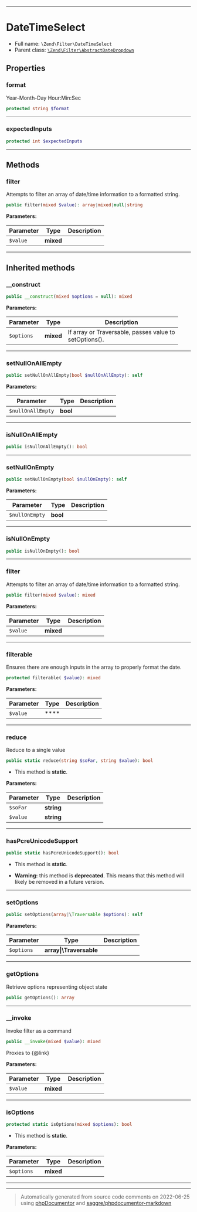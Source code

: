 ***

# DateTimeSelect





* Full name: `\Zend\Filter\DateTimeSelect`
* Parent class: [`\Zend\Filter\AbstractDateDropdown`](./AbstractDateDropdown.md)



## Properties


### format

Year-Month-Day Hour:Min:Sec

```php
protected string $format
```






***

### expectedInputs



```php
protected int $expectedInputs
```






***

## Methods


### filter

Attempts to filter an array of date/time information to a formatted
string.

```php
public filter(mixed $value): array|mixed|null|string
```








**Parameters:**

| Parameter | Type | Description |
|-----------|------|-------------|
| `$value` | **mixed** |  |




***


## Inherited methods


### __construct



```php
public __construct(mixed $options = null): mixed
```








**Parameters:**

| Parameter | Type | Description |
|-----------|------|-------------|
| `$options` | **mixed** | If array or Traversable, passes value to<br />setOptions(). |




***

### setNullOnAllEmpty



```php
public setNullOnAllEmpty(bool $nullOnAllEmpty): self
```








**Parameters:**

| Parameter | Type | Description |
|-----------|------|-------------|
| `$nullOnAllEmpty` | **bool** |  |




***

### isNullOnAllEmpty



```php
public isNullOnAllEmpty(): bool
```











***

### setNullOnEmpty



```php
public setNullOnEmpty(bool $nullOnEmpty): self
```








**Parameters:**

| Parameter | Type | Description |
|-----------|------|-------------|
| `$nullOnEmpty` | **bool** |  |




***

### isNullOnEmpty



```php
public isNullOnEmpty(): bool
```











***

### filter

Attempts to filter an array of date/time information to a formatted
string.

```php
public filter(mixed $value): mixed
```








**Parameters:**

| Parameter | Type | Description |
|-----------|------|-------------|
| `$value` | **mixed** |  |




***

### filterable

Ensures there are enough inputs in the array to properly format the date.

```php
protected filterable( $value): mixed
```








**Parameters:**

| Parameter | Type | Description |
|-----------|------|-------------|
| `$value` | **** |  |




***

### reduce

Reduce to a single value

```php
public static reduce(string $soFar, string $value): bool
```



* This method is **static**.




**Parameters:**

| Parameter | Type | Description |
|-----------|------|-------------|
| `$soFar` | **string** |  |
| `$value` | **string** |  |




***

### hasPcreUnicodeSupport



```php
public static hasPcreUnicodeSupport(): bool
```



* This method is **static**.


* **Warning:** this method is **deprecated**. This means that this method will likely be removed in a future version.






***

### setOptions



```php
public setOptions(array|\Traversable $options): self
```








**Parameters:**

| Parameter | Type | Description |
|-----------|------|-------------|
| `$options` | **array&#124;\Traversable** |  |




***

### getOptions

Retrieve options representing object state

```php
public getOptions(): array
```











***

### __invoke

Invoke filter as a command

```php
public __invoke(mixed $value): mixed
```

Proxies to {@link}






**Parameters:**

| Parameter | Type | Description |
|-----------|------|-------------|
| `$value` | **mixed** |  |




***

### isOptions



```php
protected static isOptions(mixed $options): bool
```



* This method is **static**.




**Parameters:**

| Parameter | Type | Description |
|-----------|------|-------------|
| `$options` | **mixed** |  |




***


***
> Automatically generated from source code comments on 2022-06-25 using [phpDocumentor](http://www.phpdoc.org/) and [saggre/phpdocumentor-markdown](https://github.com/Saggre/phpDocumentor-markdown)
